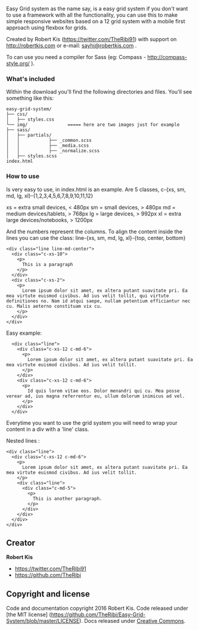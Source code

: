 Easy Grid system as the name say, is a easy grid system if you don't want to use a framework with all the functionality, you can use this to make simple responsive websites based on a 12 grid system with a mobile first approach using flexbox for grids.

Created by Robert Kis (https://twitter.com/TheRibi91) with support on http://robertkis.com or e-mail: sayhi@robertkis.com .

To can use you need a compiler for Sass (eg: Compass - http://compass-style.org/ ).

### What's included

Within the download you'll find the following directories and files. You'll see something like this:

```
easy-grid-system/
├── css/
│   ├── styles.css
└── img/               ===== here are two images just for example
├── sass/
│   ├── partials/
│   │           ├── _common.scss
│   │           ├── _media.scss
│   │           ├── _normalize.scss
│   ├── styles.scss
index.html
```
### How to use

Is very easy to use, in index.html is an example.
Are 5 classes, c-{xs, sm, md, lg, xl}-{1,2,3,4,5,6,7,8,9,10,11,12}

xs = extra small devices, < 480px
sm = small devices, > 480px
md = medium devices/tablets, > 768px
lg = large devices, > 992px
xl = extra large devices/notebooks, > 1200px

And the numbers represent the columns.
To align the content inside the lines you can use the class:
  line-{xs, sm, md, lg, xl}-{top, center, bottom}

  ```
  <div class="line line-md-center">
    <div class="c-xs-10">
      <p>
        This is a paragraph
      </p>
    </div>
    <div class="c-xs-2">
      <p>
        Lorem ipsum dolor sit amet, ex altera putant suavitate pri. Ea mea virtute euismod civibus. Ad ius velit tollit, qui virtute definitiones no. Nam id atqui saepe, nullam petentium efficiantur nec cu. Malis aeterno constituam vix cu.
      </p>
    </div>
  </div>
  ```

Easy example:

```
  <div class="line">
    <div class="c-xs-12 c-md-6">
      <p>
        Lorem ipsum dolor sit amet, ex altera putant suavitate pri. Ea mea virtute euismod civibus. Ad ius velit tollit.
      </p>
    </div>
    <div class="c-xs-12 c-md-6">
      <p>
        Id quis lorem vitae eos. Dolor menandri qui cu. Mea posse verear ad, ius magna referrentur eu, ullum dolorum inimicus ad vel.
      </p>
    </div>
  </div>

```

Everytime you want to use the grid system you will need to wrap your content in a div with a 'line' class.

Nested lines :

```
<div class="line">
  <div class="c-xs-12 c-md-6">
    <p>
      Lorem ipsum dolor sit amet, ex altera putant suavitate pri. Ea mea virtute euismod civibus. Ad ius velit tollit.
    </p>
    <div class="line">
      <div class="c-md-5">
        <p>
          This is another paragraph.
        </p>
      </div>
    </div>
  </div>
</div>

```

## Creator

**Robert Kis**

- <https://twitter.com/TheRibi91>
- <https://github.com/TheRibi>

## Copyright and license

Code and documentation copyright 2016 Robert Kis. Code released under [the MIT license] (https://github.com/TheRibi/Easy-Grid-System/blob/master/LICENSE). Docs released under [Creative Commons](https://github.com/TheRibi/Easy-Grid-System/blob/master/LICENSE).

